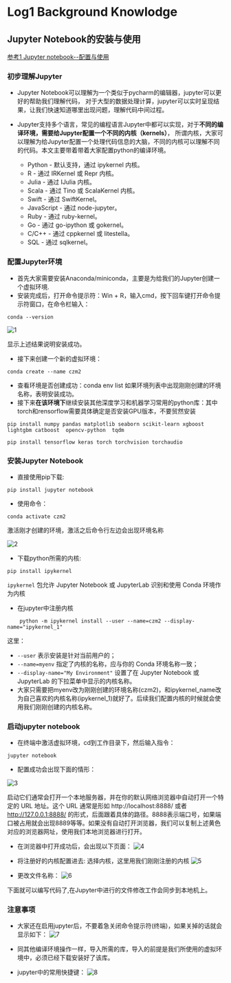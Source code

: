 # Log1 Background Knowlodge
## Jupyter Notebook的安装与使用
[参考1 Jupyter notebook--配置与使用](https://blog.csdn.net/2301_80637569/article/details/142071630?ops_request_misc=%257B%2522request%255Fid%2522%253A%2522f72942a7340ed9ebe74b2cf1630ab942%2522%252C%2522scm%2522%253A%252220140713.130102334..%2522%257D&request_id=f72942a7340ed9ebe74b2cf1630ab942&biz_id=0&utm_medium=distribute.pc_search_result.none-task-blog-2~all~top_positive~default-2-142071630-null-null.142^v102^pc_search_result_base4&utm_term=jupyter%20notebook&spm=1018.2226.3001.4187)

### 初步理解Jupyter 
- Jupyter Notebook可以理解为一个类似于pycharm的编辑器，jupyter可以更好的帮助我们理解代码，
对于大型的数据处理计算，jupyter可以实时呈现结果，让我们快速知道哪里出现问题，理解代码中间过程。
- Jupyter支持多个语言，常见的编程语言Jupyter中都可以实现，对于**不同的编译环境，需要给Jupyter配置一个不同的内核（kernels）**，
所谓内核，大家可以理解为给Jupyter配置一个处理代码信息的大脑，不同的内核可以理解不同的代码。本文主要带着带着大家配置python的编译环境。

  - Python - 默认支持，通过 ipykernel 内核。
  - R - 通过 IRKernel 或 Repr 内核。
  - Julia - 通过 IJulia 内核。
  - Scala - 通过 Tino 或 ScalaKernel 内核。
  - Swift - 通过 SwiftKernel。
  - JavaScript - 通过 node-jupyter。
  - Ruby - 通过 ruby-kernel。
  - Go - 通过 go-ipython 或 gokernel。
  - C/C++ - 通过 cppkernel 或 litestella。
  - SQL - 通过 sqlkernel。

### 配置Jupyter环境
- 首先大家需要安装Anaconda/miniconda，主要是为给我们的Jupyter创建一个虚拟环境.
- 安装完成后，打开命令提示符：Win + R，输入cmd，按下回车键打开命令提示符窗口，在命令栏输入：

```
conda --version
```
![1](https://i-blog.csdnimg.cn/direct/3d9d82458d73421894dcc4429f4aa38e.png)

显示上述结果说明安装成功。

- 接下来创建一个新的虚拟环境：
```
conda create --name czm2
```
- 查看环境是否创建成功：conda env list 如果环境列表中出现刚刚创建的环境名称，表明安装成功。
- 接下来**在该环境下**继续安装其他深度学习和机器学习常用的python库：其中torch和rensorflow需要具体确定是否安装GPU版本，不要贸然安装

```
pip install numpy pandas matplotlib seaborn scikit-learn xgboost lightgbm catboost  opencv-python  tqdm

pip install tensorflow keras torch torchvision torchaudio
```

### 安装Jupyter Notebook

- 直接使用pip下载:
```
pip install jupyter notebook
```
- 使用命令：
```
conda activate czm2
```
激活刚才创建的环境，激活之后命令行左边会出现环境名称

![2](https://i-blog.csdnimg.cn/direct/6bef789d58c6493ab1af10d55fa30e06.png)

-  下载python所需的内核:
```
pip install ipykernel
```
`ipykernel` 包允许 Jupyter Notebook 或 JupyterLab 识别和使用 Conda 环境作为内核

- 在jupyter中注册内核
```
    python -m ipykernel install --user --name=czm2 --display-name="ipykernel_1"
```
这里：
   -  `--user` 表示安装是针对当前用户的；
   -  `--name=myenv` 指定了内核的名称，应与你的 Conda 环境名称一致；
   -  `--display-name="My Environment"` 设置了在 Jupyter Notebook 或 JupyterLab 的下拉菜单中显示的内核名称。
   -  大家只需要把myenv改为刚刚创建的环境名称(czm2)，和ipykernel_name改为自己喜欢的内核名称(ipykernel_1)就好了。后续我们配置内核的时候就会使用我们刚刚创建的内核名称。

### 启动jupyter notebook
- 在终端中激活虚拟环境，cd到工作目录下，然后输入指令：
```
jupyter notebook
```
- 配置成功会出现下面的情形：

![3](https://i-blog.csdnimg.cn/direct/248624adf2774e1a9a2087b00fd7befa.png)

启动它们通常会打开一个本地服务器，并在你的默认网络浏览器中自动打开一个特定的 URL 地址。这个 URL 通常是形如 http://localhost:8888/ 或者 http://127.0.0.1:8888/ 的形式，后面跟着具体的路径。8888表示端口号，如果端口被占用就会出现8889等等。如果没有自动打开浏览器，我们可以复制上述黄色对应的浏览器网址，使用我们本地浏览器进行打开。

- 在浏览器中打开成功后，会出现以下页面：
![4](https://i-blog.csdnimg.cn/direct/8a4d404fb1234bd79f1afc463c463bbd.png)

- 将注册好的内核配置进去: 选择内核，这里用我们刚刚注册的内核
![5](https://i-blog.csdnimg.cn/direct/950a93ae093d42da8f42d6d50fce3686.png)


- 更改文件名称：
![6](https://i-blog.csdnimg.cn/direct/2e70c02630aa4669b28f168998f1f1e6.png)

下面就可以编写代码了,在Jupyter中进行的文件修改工作会同步到本地机上。

### 注意事项
- 大家还在启用jupyter后，不要着急关闭命令提示符(终端)，如果关掉的话就会显示如下：
![7](https://i-blog.csdnimg.cn/direct/9758a7d9adae4c1db3dbafe87b6863dd.png)

- 同其他编译环境操作一样，导入所需的库，导入的前提是我们所使用的虚拟环境中，必须已经下载安装好了该库。
- jupyter中的常用快捷键：
![8](https://i-blog.csdnimg.cn/direct/e270e1cd09b04c5da604f9343d73fcdf.png)






